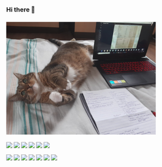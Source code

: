### Hi there 👋
### <img src="majeczka/105019244_323606331980963_3184039254788011595_n.jpg" width="400px">

<img src='https://img.shields.io/static/v1.svg?label=&message=Javascript&color=EFD81D'> <img src='https://img.shields.io/static/v1.svg?label=&message=Typescript&color=0076C6'> <img src='https://img.shields.io/static/v1.svg?label=&message=Angular&color=D6002F'>  <img src='https://img.shields.io/static/v1.svg?label=&message=CSS&color=0E70B7'>  <img src='https://img.shields.io/static/v1.svg?label=&message=Sass&color=CF649A'> <img src='https://img.shields.io/static/v1.svg?label=&message=Bootstrap&color=533B78'>

<img src='https://img.shields.io/static/v1.svg?label=&message=npm&color=C23435'> <img src='https://img.shields.io/static/v1.svg?label=&message=Firebase&color=F7A00E'> <img src='https://img.shields.io/static/v1.svg?label=&message=Git&color=E14C2F'>  <img src='https://img.shields.io/static/v1.svg?label=&message=GitHub&color=323131'> <img src='https://img.shields.io/static/v1.svg?label=&message=gulp&color=CF4D4D'>  <img src='https://img.shields.io/static/v1.svg?label=&message=gimp&color=575141'> <img src='https://img.shields.io/static/v1.svg?label=&message=Figma&color=000000'>

